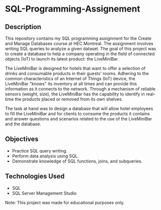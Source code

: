 # SQL-Programming-Assignement

## Description

This repository contains my SQL programming assignment for the Create and Manage Databases course at HEC Montreal. The assignment involves writing SQL queries to analyze a given dataset. The goal of this project was to create a database to help a company operating in the field of connected objects (IoT) to launch its latest product: the LiveMiniBar.

The LiveMiniBar is designed for hotels that want to offer a selection of drinks and consumable products in their guests' rooms. Adhering to the common characteristics of an Internet of Things (IoT) device, the LiveMiniBar "knows" its inventory at all times and can provide this information as it connects to the network. Through a mechanism of reliable sensors (weight, size), the LiveMiniBar has the capability to identify in real-time the products placed or removed from its own shelves.


The task at hand was to design a database that will allow hotel employees to fill the LiveMiniBar and for clients to consume the products it contains and answer questions and scenarios related to the use of the LiveMiniBar and the database.

## Objectives

- Practice SQL query writing.
- Perform data analysis using SQL.
- Demonstrate knowledge of SQL functions, joins, and subqueries.

## Technologies Used

- SQL
- SQL Server Management Studio


Note:
This project was made for educational purposes only.
